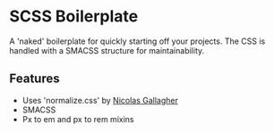 SCSS Boilerplate
================

A 'naked' boilerplate for quickly starting off your projects. The CSS is handled with a SMACSS structure for maintainability.

## Features

- Uses 'normalize.css' by [Nicolas Gallagher](https://github.com/necolas)
- SMACSS
- Px to em and px to rem mixins